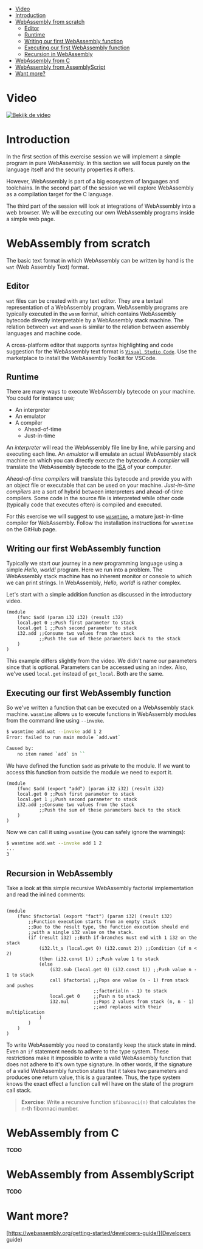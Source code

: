 - [Video](#video)
- [Introduction](#introduction)
- [WebAssembly from scratch](#webassembly-from-scratch)
  - [Editor](#editor)
  - [Runtime](#runtime)
  - [Writing our first WebAssembly function](#writing-our-first-webassembly-function)
  - [Executing our first WebAssembly function](#executing-our-first-webassembly-function)
  - [Recursion in WebAssembly](#recursion-in-webassembly)
- [WebAssembly from C](#webassembly-from-c)
- [WebAssembly from AssemblyScript](#webassembly-from-assemblyscript)
- [Want more?](#want-more)

# Video

[![Bekijk de video](https://img.youtube.com/vi/e77IzFO5a28/hqdefault.jpg)](https://www.youtube.com/playlist?list=PLNALXJPvImgvamymxZXHTUIkeLhkjWIZY)

# Introduction

In the first section of this exercise session we will implement a simple program in pure WebAssembly.
In this section we will focus purely on the language itself and the security properties it offers.

However, WebAssembly is part of a big ecosystem of languages and toolchains.
In the second part of the session we will explore WebAssembly as a compilation target for the C language.

The third part of the session will look at integrations of WebAssembly into a web browser.
We will be executing our own WebAssembly programs inside a simple web page.

# WebAssembly from scratch

The basic text format in which WebAssembly can be written by hand is the `wat` (Web Assembly Text) format.

## Editor

`wat` files can be created with any text editor.
They are a textual representation of a WebAssembly program.
WebAssembly programs are typically executed in the `wasm` format, which contains WebAssembly bytecode directly interpretable by a WebAssembly stack machine.
The relation between `wat` and `wasm` is similar to the relation between assembly languages and machine code.

A cross-platform editor that supports syntax highlighting and code suggestion for the WebAssembly text format is [`Visual Studio Code`](https://code.visualstudio.com/). 
Use the marketplace to install the WebAssembly Toolkit for VSCode.

## Runtime

There are many ways to execute WebAssembly bytecode on your machine.
You could for instance use;
* An interpreter
* An emulator
* A compiler
  * Ahead-of-time
  * Just-in-time

An *interpreter* will read the WebAssembly file line by line, while parsing and executing each line. An *emulator* will emulate an actual WebAssembly stack machine on which you can directly execute the bytecode. A *compiler* will translate the WebAssembly bytecode to the [ISA](https://en.wikipedia.org/wiki/Instruction_set_architecture) of your computer. 

*Ahead-of-time compilers* will translate this bytecode and provide you with an object file or executable that can be used on your machine. *Just-in-time compilers* are a sort of hybrid between interpreters and ahead-of-time compilers. Some code in the source file is interpreted while other code (typically code that executes often) is compiled and executed.

For this exercise we will suggest to use [`wasmtime`](https://github.com/bytecodealliance/wasmtime), a mature just-in-time compiler for WebAssembly.
Follow the installation instructions for `wasmtime` on the GitHub page.

## Writing our first WebAssembly function

Typically we start our journey in a new programming language using a simple *Hello, world!* program.
Here we run into a problem.
The WebAssembly stack machine has no inherent monitor or console to which we can print strings.
In WebAssembly, *Hello, world!* is rather complex.

Let's start with a simple addition function as discussed in the introductory video.

```wasm
(module
    (func $add (param i32 i32) (result i32)
    local.get 0 ;;Push first parameter to stack
    local.get 1 ;;Push second parameter to stack
    i32.add ;;Consume two values from the stack
            ;;Push the sum of these parameters back to the stack
    )
)
```
This example differs slightly from the video.
We didn't name our parameters since that is optional.
Parameters can be accessed using an index.
Also, we've used `local.get` instead of `get_local`.
Both are the same.

## Executing our first WebAssembly function

So we've written a function that can be executed on a WebAssembly stack machine.
`wasmtime` allows us to execute functions in WebAssembly modules from the command line using `--invoke`.

```bash
$ wasmtime add.wat --invoke add 1 2
Error: failed to run main module `add.wat`

Caused by:
    no item named `add` in ``
```
We have defined the function `$add` as private to the module.
If we want to access this function from outside the module we need to export it.

```wasm
(module
    (func $add (export "add") (param i32 i32) (result i32)
    local.get 0 ;;Push first parameter to stack
    local.get 1 ;;Push second parameter to stack
    i32.add ;;Consume two values from the stack
            ;;Push the sum of these parameters back to the stack
    )
)
```

Now we can call it using `wasmtime` (you can safely ignore the warnings):

```bash
$ wasmtime add.wat --invoke add 1 2
...
3
```

## Recursion in WebAssembly

Take a look at this simple recursive WebAssembly factorial implementation and read the inlined comments:

```wasm

(module
    (func $factorial (export "fact") (param i32) (result i32)
        ;;Function execution starts from an empty stack
        ;;Due to the result type, the function execution should end
        ;;with a single i32 value on the stack.
        (if (result i32) ;;Both if-branches must end with 1 i32 on the stack
            (i32.lt_s (local.get 0) (i32.const 2)) ;;Condition (if n < 2)
            (then (i32.const 1)) ;;Push value 1 to stack
            (else
                (i32.sub (local.get 0) (i32.const 1)) ;;Push value n - 1 to stack
                call $factorial ;;Pops one value (n - 1) from stack and pushes
                                ;;factorial(n - 1) to stack
                local.get 0     ;;Push n to stack
                i32.mul         ;;Pops 2 values from stack (n, n - 1)
                                ;;and replaces with their multiplication
            )
        )
    )
)
```
To write WebAssembly you need to constantly keep the stack state in mind.
Even an `if` statement needs to adhere to the type system.
These restrictions make it impossible to write a valid WebAssembly function that does not adhere to it's own type signature.
In other words, if the signature of a valid WebAssembly function states that it takes two parameters and produces one return value, this is a guarantee. Thus, the type system knows the exact effect a function call will have on the state of the program call stack.


> **Exercise**: Write a recursive function `$fibonnaci(n)` that calculates the n-th fibonnaci number.

# WebAssembly from C

**TODO**

# WebAssembly from AssemblyScript

**TODO**

# Want more?

[https://webassembly.org/getting-started/developers-guide/](Developers guide)